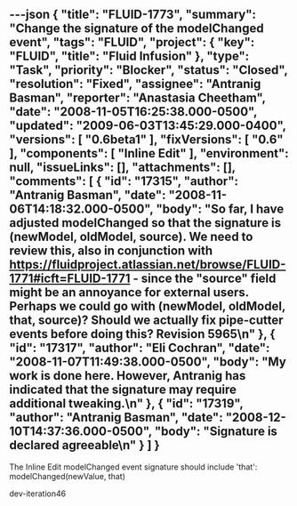 ---json
{
  "title": "FLUID-1773",
  "summary": "Change the signature of the modelChanged event",
  "tags": "FLUID",
  "project": {
    "key": "FLUID",
    "title": "Fluid Infusion"
  },
  "type": "Task",
  "priority": "Blocker",
  "status": "Closed",
  "resolution": "Fixed",
  "assignee": "Antranig Basman",
  "reporter": "Anastasia Cheetham",
  "date": "2008-11-05T16:25:38.000-0500",
  "updated": "2009-06-03T13:45:29.000-0400",
  "versions": [
    "0.6beta1"
  ],
  "fixVersions": [
    "0.6"
  ],
  "components": [
    "Inline Edit"
  ],
  "environment": null,
  "issueLinks": [],
  "attachments": [],
  "comments": [
    {
      "id": "17315",
      "author": "Antranig Basman",
      "date": "2008-11-06T14:18:32.000-0500",
      "body": "So far, I have adjusted modelChanged so that the signature is (newModel, oldModel, source). We need to review this, also in conjunction with <https://fluidproject.atlassian.net/browse/FLUID-1771#icft=FLUID-1771> - since the \"source\" field might be an annoyance for external users. Perhaps we could go with (newModel, oldModel, that, source)? Should we actually fix pipe-cutter events before doing this? Revision 5965\n"
    },
    {
      "id": "17317",
      "author": "Eli Cochran",
      "date": "2008-11-07T11:49:38.000-0500",
      "body": "My work is done here. However, Antranig has indicated that the signature may require additional tweaking.\n"
    },
    {
      "id": "17319",
      "author": "Antranig Basman",
      "date": "2008-12-10T14:37:36.000-0500",
      "body": "Signature is declared agreeable\n"
    }
  ]
}
---
The Inline Edit modelChanged event signature should include 'that':\
modelChanged(newValue, that)

dev-iteration46

        